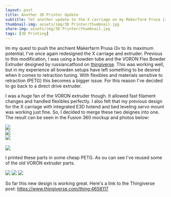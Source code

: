 ```yaml
---
layout: post
title: Another 3D Printer Update
subtitle: Yet another update to the X carriage on my Makerfarm Prusa i3v
thumbnail-img: assets/img/3D Printer/thumbnail.jpg
share-img: assets/img/3D Printer/thumbnail.jpg
tags: [3D Printing]
---
```


Im my quest to push the anchient Makerfarm Prusa i3v to its maximum potential, I've once again redesigned the X carriage and extruder. Previous to this modification, I was using a bowden tube and the VORON Flex Bowder Extruder designed by russiancatfood on <a href="https://www.thingiverse.com/thing:1413699">thingiverse</a>. This was working well, but in my experience all bowden setups have left something to be desired when it comes to retraction tuning. With flexibles and materials sensitive to retraction (PETG) this becomes a bigger issue. For this reason I've decided to go back to a direct drive extruder.

I was a huge fan of the VORON extruder though. It allowed fast filament changes and handled flexibles perfectly. I also felt that my previous design for the X carriage with integrated E3D hotend and bed leveling servo mount was working just fine. So, I decided to merge these two deignes into one. The result can be seen in the Fusion 360 mockup and photos below:

<img src="/assets/img/3D Printer/iso2.png" class="rounded mx-auto d-block my-2">
<div class ="row">
    <div class="col"><img src="/assets/img/3D Printer/iso1.png" class="rounded mx-auto d-block my-2"></div>
    <div class="col"><img src="/assets/img/3D Printer/iso3.png" class="rounded mx-auto d-block my-2"></div>
</div>
<br>
<img src="/assets/img/3D Printer/right.png" class="rounded float-center mx-auto d-block my-2">

I printed these parts in some cheap PETG. As ou can see I've reused some of the old VORON extruder parts.

<img src="/assets/img/3D Printer/PXL_20201118_205307499.jpg" class="rounded float-center mx-auto d-block my-2">
<img src="/assets/img/3D Printer/PXL_20201118_205323616.jpg" class="rounded float-center mx-auto d-block my-2">
<img src="/assets/img/3D Printer/PXL_20201118_205340841.jpg" class="rounded float-center mx-auto d-block my-2">

So far this new design is working great. Here's a link to the Thingiverse post:
<a href="https://www.thingiverse.com/thing:4658117">https://www.thingiverse.com/thing:4658117</a>